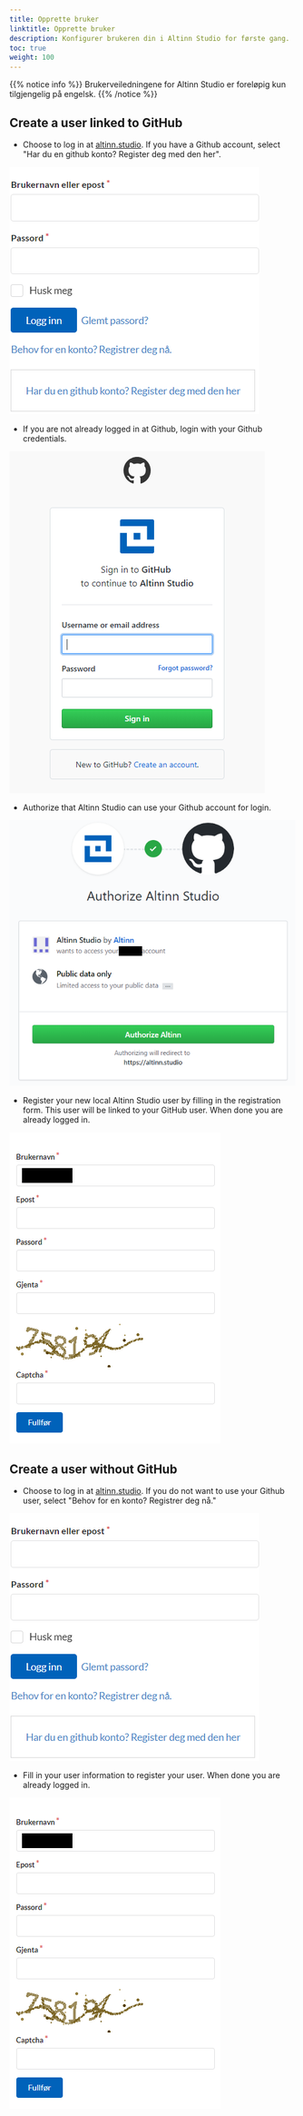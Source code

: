 ```yaml
---
title: Opprette bruker
linktitle: Opprette bruker
description: Konfigurer brukeren din i Altinn Studio for første gang.
toc: true
weight: 100
---
```


{{% notice info %}}
Brukerveiledningene for Altinn Studio er foreløpig kun tilgjengelig på engelsk.
{{% /notice %}}

## Create a user linked to GitHub

- Choose to log in at [altinn.studio](https://altinn.studio).
If you have a Github account, select "Har du en github konto? Register deg med den her".

![Login](login-as.png "Log in")

- If you are not already logged in at Github, login with your Github credentials.

![Github Login](github-login.png "GitHub login")

- Authorize that Altinn Studio can use your Github account for login.

![Authorize Github](authorize-altinn.png "Authorize GitHub")

- Register your new local Altinn Studio user by filling in the registration form. This user will be linked to your GitHub user.
  When done you are already logged in.

![Register local Gitea user](register-gitea.png "Register local Altinn Studio user")


## Create a user without GitHub

- Choose to log in at [altinn.studio](https://altinn.studio).
  If you do not want to use your Github user, select "Behov for en konto? Registrer deg nå."

![Login](login-as.png "Log in")

- Fill in your user information to register your user. When done you are already logged in.

![Register new user](register-gitea.png "Register local Altinn Studio user")
